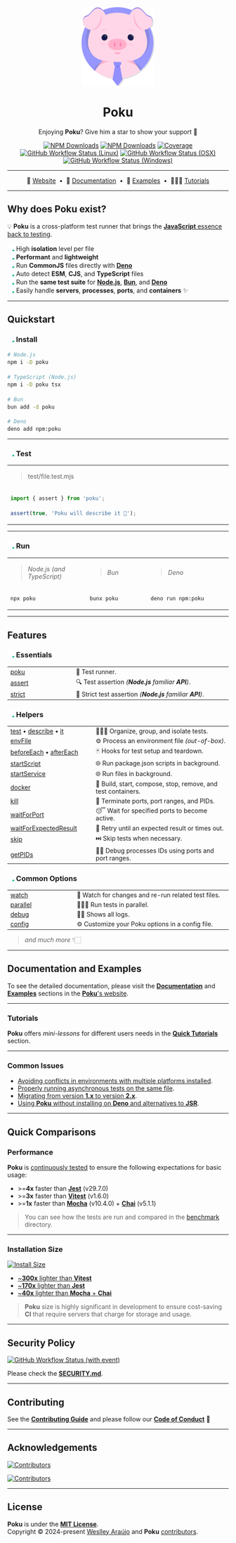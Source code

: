 <div align="center">
<img height="180" alt="Poku's Logo" src="https://raw.githubusercontent.com/wellwelwel/poku/main/.github/assets/readme/poku.svg">

# Poku

Enjoying **Poku**? Give him a star to show your support 🌟

[![NPM Downloads](https://img.shields.io/npm/v/poku.svg?label=&color=70a1ff&logo=npm&logoColor=white)](https://www.npmjs.com/package/poku)
[![NPM Downloads](https://img.shields.io/npm/dt/poku.svg?label=&logo=npm&logoColor=white&color=45aaf2)](https://www.npmjs.com/package/poku)
[![Coverage](https://img.shields.io/codecov/c/github/wellwelwel/poku?label=&logo=codecov&logoColor=white&color=98cc00)](https://app.codecov.io/github/wellwelwel/poku)<br />
[![GitHub Workflow Status (Linux)](https://img.shields.io/github/actions/workflow/status/wellwelwel/poku/ci_coverage-linux.yml?event=push&label=&branch=main&logo=ubuntu&logoColor=8897a9&color=dfe4ea)](https://github.com/wellwelwel/poku/actions/workflows/ci_coverage-linux.yml?query=branch%3Amain)
[![GitHub Workflow Status (OSX)](https://img.shields.io/github/actions/workflow/status/wellwelwel/poku/ci_coverage-osx.yml?event=push&label=&branch=main&logo=apple&logoColor=8897a9&color=dfe4ea)](https://github.com/wellwelwel/poku/actions/workflows/ci_coverage-osx.yml?query=branch%3Amain)
[![GitHub Workflow Status (Windows)](https://img.shields.io/github/actions/workflow/status/wellwelwel/poku/ci_coverage-windows.yml?event=push&label=&branch=main&logo=data:image/svg+xml;base64,PHN2ZyByb2xlPSJpbWciIHZpZXdCb3g9IjAgMCAxMjggMTI4IiB4bWxucz0iaHR0cDovL3d3dy53My5vcmcvMjAwMC9zdmciPjx0aXRsZT5XaW5kb3dzIDExPC90aXRsZT48cGF0aCBmaWxsPSIjODg5N2E5IiBkPSJNMTI2IDEuNjM3bC02NyA5LjgzNHY0OS44MzFsNjctLjUzNHpNMS42NDcgNjYuNzA5bC4wMDMgNDIuNDA0IDUwLjc5MSA2Ljk4My0uMDQtNDkuMDU3em01Ni44Mi42OGwuMDk0IDQ5LjQ2NSA2Ny4zNzYgOS41MDkuMDE2LTU4Ljg2M3pNMS42MSAxOS4yOTdsLjA0NyA0Mi4zODMgNTAuNzkxLS4yODktLjAyMy00OS4wMTZ6Ij48L3BhdGg+PC9zdmc+&color=dfe4ea)](https://github.com/wellwelwel/poku/actions/workflows/ci_coverage-windows.yml?query=branch%3Amain)

---

🐷 [Website](https://poku.io/)<span>&nbsp;&nbsp;•&nbsp;&nbsp;</span>📘 [Documentation](https://poku.io/docs/category/documentation)<span>&nbsp;&nbsp;•&nbsp;&nbsp;</span>🧪 [Examples](https://poku.io/docs/category/examples)<span>&nbsp;&nbsp;•&nbsp;&nbsp;</span>🧑🏻‍🎓 [Tutorials](https://poku.io/docs/category/quick-tutorials)

</div>

---

## Why does Poku exist?

💡 **Poku** is a cross-platform test runner that brings the [**JavaScript** essence back to testing](https://poku.io/docs/philosophy#javascript-essence-for-tests-).

</span><img width="16" height="16" alt="check" src="https://raw.githubusercontent.com/wellwelwel/poku/main/.github/assets/readme/check.svg"> High **isolation** level per file<br />
</span><img width="16" height="16" alt="check" src="https://raw.githubusercontent.com/wellwelwel/poku/main/.github/assets/readme/check.svg"> **Performant** and **lightweight**<br />
<img width="16" height="16" alt="check" src="https://raw.githubusercontent.com/wellwelwel/poku/main/.github/assets/readme/check.svg"> Run **CommonJS** files directly with [**Deno**][deno-version-url]<br />
<img width="16" height="16" alt="check" src="https://raw.githubusercontent.com/wellwelwel/poku/main/.github/assets/readme/check.svg"> Auto detect **ESM**, **CJS**, and **TypeScript** files<br />
<img width="16" height="16" alt="check" src="https://raw.githubusercontent.com/wellwelwel/poku/main/.github/assets/readme/check.svg"> Run the **same test suite** for [**Node.js**][node-version-url], [**Bun**][bun-version-url], and [**Deno**][deno-version-url]<br />
<img width="16" height="16" alt="check" src="https://raw.githubusercontent.com/wellwelwel/poku/main/.github/assets/readme/check.svg"> Easily handle **servers**, **processes**, **ports**, and **containers** ✨

---

## Quickstart

### <img width="16" height="16" alt="check" src="https://raw.githubusercontent.com/wellwelwel/poku/main/.github/assets/readme/check.svg"> Install

```bash
# Node.js
npm i -D poku

# TypeScript (Node.js)
npm i -D poku tsx

# Bun
bun add -d poku

# Deno
deno add npm:poku
```

---

### <img width="16" height="16" alt="check" src="https://raw.githubusercontent.com/wellwelwel/poku/main/.github/assets/readme/check.svg"> Test

<table>
<tr>
<td>
<blockquote>test/file.test.mjs</blockquote>
</td>
</tr>
<tr>
<td width="1200">

```ts
import { assert } from 'poku';

assert(true, 'Poku will describe it 🐷');
```

</td>
</tr>
</table>

---

### <img width="16" height="16" alt="check" src="https://raw.githubusercontent.com/wellwelwel/poku/main/.github/assets/readme/check.svg"> Run

<table>
<tr>
<td><blockquote><i>Node.js (and TypeScript)</i></blockquote></td>
<td><blockquote><i>Bun</i></blockquote></td>
<td><blockquote><i>Deno</i></blockquote></td>
</tr>
<tr>
<td width="400">

```bash
npx poku
```

</td>
<td width="400">

```bash
bunx poku
```

</td>
<td width="400">

```bash
deno run npm:poku
```

</td>
</tr>
</table>

---

## Features

### <img width="16" height="16" alt="check" src="https://raw.githubusercontent.com/wellwelwel/poku/main/.github/assets/readme/check.svg"> Essentials

<table>
  <tr>
    <td width="280"><a href="https://poku.io/docs/category/-poku">poku</a></td>
    <td width="770">🧪 Test runner.</td>
  </tr>
  <tr>
    <td><a href="https://poku.io/docs/documentation/assert">assert</a></td>
    <td>🔍 Test assertion <i>(<strong>Node.js</strong> familiar <strong>API</strong>)</i>.</td>
  </tr>
  <tr>
    <td><a href="https://poku.io/docs/documentation/assert">strict</a></td>
    <td>🔬 Strict test assertion <i>(<strong>Node.js</strong> familiar <strong>API</strong>)</i>.</td>
  </tr>
</table>

### <img width="16" height="16" alt="check" src="https://raw.githubusercontent.com/wellwelwel/poku/main/.github/assets/readme/check.svg"> Helpers

<table>
  <tr>
    <td width="250"><a href="https://poku.io/docs/documentation/helpers/test">test</a> • <a href="https://poku.io/docs/documentation/helpers/describe">describe</a> • <a href="https://poku.io/docs/documentation/helpers/it">it</a></td>
    <td width="800">🤹🏻‍♀️ Organize, group, and isolate tests.</td>
  </tr>
  <tr>
    <td><a href="https://poku.io/docs/documentation/helpers/env">envFile</a></td>
    <td>⚙️ Process an environment file <i>(out-of-box)</i>.</td>
  </tr>
  <tr>
    <td><a href="https://poku.io/docs/category/-before-and-after-each">beforeEach</a> • <a href="https://poku.io/docs/category/-before-and-after-each">afterEach</a></td>
    <td>🃏 Hooks for test setup and teardown.</td>
  </tr>
  <tr>
    <td><a href="https://poku.io/docs/documentation/helpers/startScript">startScript</a></td>
    <td>🌐 Run package.json scripts in background.</td>
  </tr>
  <tr>
    <td><a href="https://poku.io/docs/documentation/helpers/startService">startService</a></td>
    <td>🌐 Run files in background.</td>
  </tr>
  <tr>
    <td><a href="https://poku.io/docs/documentation/helpers/containers">docker</a></td>
    <td>🐳 Build, start, compose, stop, remove, and test containers.</td>
  </tr>
  <tr>
    <td><a href="https://poku.io/docs/documentation/helpers/processes/kill">kill</a></td>
    <td>🔌 Terminate ports, port ranges, and PIDs.</td>
  </tr>
  <tr>
    <td><a href="https://poku.io/docs/documentation/helpers/processes/wait-for-port">waitForPort</a></td>
    <td>😴 Wait for specified ports to become active.</td>
  </tr>
  <tr>
    <td><a href="https://poku.io/docs/documentation/helpers/processes/wait-for-expected-result">waitForExpectedResult</a></td>
    <td>🥱 Retry until an expected result or times out.</td>
  </tr>
  <tr>
    <td><a href="https://poku.io/docs/documentation/helpers/skip">skip</a></td>
    <td>⏭️ Skip tests when necessary.</td>
  </tr>
  <tr>
    <td><a href="https://poku.io/docs/documentation/helpers/processes/get-pids">getPIDs</a></td>
    <td>🕵🏻 Debug processes IDs using ports and port ranges.</td>
  </tr>
</table>

### <img width="16" height="16" alt="check" src="https://raw.githubusercontent.com/wellwelwel/poku/main/.github/assets/readme/check.svg"> Common Options

<table>
  <tr>
    <td width="280"><a href="https://poku.io/docs/documentation/poku/options/watch">watch</a></td>
    <td width="770">🍿 Watch for changes and re-run related test files.</td>
  </tr>
  <tr>
    <td><a href="https://poku.io/docs/documentation/poku/options/parallel">parallel</a></td>
    <td>🏃🏻‍♀️ Run tests in parallel.</td>
  </tr>
  <tr>
    <td><a href="https://poku.io/docs/documentation/poku/options/debug">debug</a></td>
    <td>🕵🏻 Shows all logs.</td>
  </tr>
  <tr>
    <td><a href="https://poku.io/docs/documentation/poku/config-files">config</a></td>
    <td>⚙️ Customize your Poku options in a config file.</td>
  </tr>
</table>

> _and much more_ 👇🏻

---

## Documentation and Examples

To see the detailed documentation, please visit the [**Documentation**](https://poku.io/docs/category/documentation) and [**Examples**](https://poku.io/docs/category/examples) sections in the [**Poku**'s website](https://poku.io).

---

### Tutorials

**Poku** offers _mini-lessons_ for different users needs in the [**Quick Tutorials**](https://poku.io/docs/category/quick-tutorials) section.

---

### Common Issues

- [Avoiding conflicts in environments with multiple platforms installed](https://poku.io/docs/tutorials/cross-platform#recommendations).
- [Properly running asynchronous tests on the same file](https://poku.io/docs/examples/promises).
- [Migrating from version **1.x** to version **2.x**](https://github.com/wellwelwel/poku/issues/533).
- [Using **Poku** without installing on **Deno** and alternatives to **JSR**](https://github.com/wellwelwel/poku/discussions/565).

---

## Quick Comparisons

### Performance

**Poku** is [continuously tested](https://github.com/wellwelwel/poku/blob/main/.github/workflows/ci_benchmark.yml) to ensure the following expectations for basic usage:

- \>=**4x** faster than [**Jest**](https://github.com/jestjs/jest) (v29.7.0)
- \>=**3x** faster than [**Vitest**](https://github.com/vitest-dev/vitest) (v1.6.0)
- \>=**1x** faster than [**Mocha**](https://github.com/mochajs/mocha) (v10.4.0) + [**Chai**](https://github.com/chaijs/chai) (v5.1.1)

> You can see how the tests are run and compared in the [benchmark](https://github.com/wellwelwel/poku/tree/main/benchmark) directory.

---

### Installation Size

[![Install Size](https://packagephobia.com/badge?p=poku)](https://pkg-size.dev/poku)

- [~**300x** lighter than **Vitest**](https://pkg-size.dev/vitest)
- [~**170x** lighter than **Jest**](https://pkg-size.dev/jest)
- [~**40x** lighter than **Mocha** + **Chai**](https://pkg-size.dev/mocha%20chai)

> **Poku** size is highly significant in development to ensure cost-saving **CI** that require servers that charge for storage and usage.

---

## Security Policy

[![GitHub Workflow Status (with event)](https://img.shields.io/github/actions/workflow/status/wellwelwel/poku/ci_codeql.yml?event=push&label=&branch=main&logo=github&logoColor=white&color=f368e0)](https://github.com/wellwelwel/poku/actions/workflows/ci_codeql.yml?query=branch%3Amain)

Please check the [**SECURITY.md**](https://github.com/wellwelwel/poku/blob/main/SECURITY.md).

---

## Contributing

See the [**Contributing Guide**](https://github.com/wellwelwel/poku/blob/main/CONTRIBUTING.md) and please follow our [**Code of Conduct**](https://github.com/wellwelwel/poku/blob/main/CODE_OF_CONDUCT.md) 🚀

---

## Acknowledgements

[![Contributors](https://img.shields.io/github/contributors/wellwelwel/poku?color=9c88ff)](https://github.com/wellwelwel/poku/graphs/contributors)

[![Contributors](https://opencollective.com/poku/contributors.svg?width=890&button=false)](https://opencollective.com/poku/contributors.svg?button=false)

---

## License

**Poku** is under the [**MIT License**](https://github.com/wellwelwel/poku/blob/main/LICENSE).<br />
Copyright © 2024-present [Weslley Araújo](https://github.com/wellwelwel) and **Poku** [contributors](https://github.com/wellwelwel/poku/graphs/contributors).

[node-version-url]: https://github.com/nodejs/node
[bun-version-url]: https://github.com/oven-sh/bun
[deno-version-url]: https://github.com/denoland/deno

